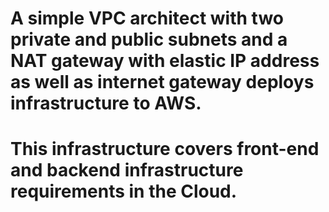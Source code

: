 # A simple VPC architect with two private and public subnets and a NAT gateway with elastic IP address as well as internet gateway deploys infrastructure to AWS.

# This infrastructure covers front-end and backend infrastructure requirements in the Cloud. 
